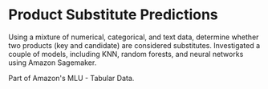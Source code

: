 # Product Substitute Predictions

Using a mixture of numerical, categorical, and text data, determine whether two products (key and candidate) are considered substitutes. Investigated a couple of models, including KNN, random forests, and neural networks using Amazon Sagemaker.


Part of Amazon's MLU - Tabular Data.
